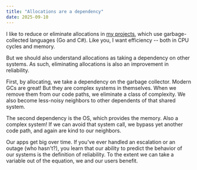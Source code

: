 ```yaml
---
title: "Allocations are a dependency"
date: 2025-09-10
---
```


I like to reduce or eliminate allocations in [my projects](https://github.com/clipperhouse),
which use garbage-collected languages (Go and C#). Like you, I want efficiency --
both in CPU cycles and memory.

But we should also understand allocations as taking a dependency on other systems.
As such, eliminating allocations is also an improvement in reliability.

First, by allocating, we take a dependency on the garbage collector. Modern
GCs are great! But they are complex systems in themselves. When we remove
them from our code paths, we eliminate a class of complexity. We also become
less-noisy neighbors to other dependents of that shared system.

The second dependency is the OS, which provides the memory. Also
a complex system! If we can avoid that system call, we bypass yet
another code path, and again are kind to our neighbors.

Our apps get big over time. If you've ever handled an escalation or an outage
(who hasn't?), you learn that our ability to predict the behavior of our systems
is the definition of reliability. To the extent we can take a variable out of
the equation, we and our users benefit.
